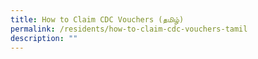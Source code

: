 ```yaml
---
title: How to Claim CDC Vouchers (தமிழ்)
permalink: /residents/how-to-claim-cdc-vouchers-tamil
description: ""
---
```

